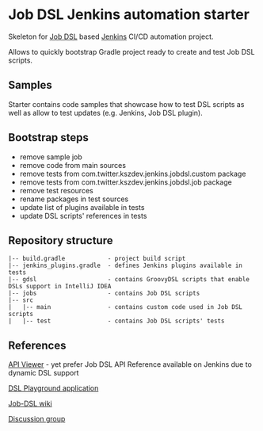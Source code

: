 # Job DSL Jenkins automation starter 

Skeleton for [Job DSL](https://github.com/jenkinsci/job-dsl-plugin) based [Jenkins](https://jenkins.io/) CI/CD automation project.

Allows to quickly bootstrap Gradle project ready to create and test Job DSL scripts.

## Samples

Starter contains code samples that showcase how to test DSL scripts as well as allow to test updates (e.g. Jenkins, Job DSL plugin).

## Bootstrap steps

* remove sample job
* remove code from main sources
* remove tests from com.twitter.kszdev.jenkins.jobdsl.custom package
* remove tests from com.twitter.kszdev.jenkins.jobdsl.job package
* remove test resources
* rename packages in test sources
* update list of plugins available in tests
* update DSL scripts' references in tests

## Repository structure

```
|-- build.gradle            - project build script
|-- jenkins_plugins.gradle  - defines Jenkins plugins available in tests
|-- gdsl                    - contains GroovyDSL scripts that enable DSLs support in IntelliJ IDEA 
|-- jobs                    - contains Job DSL scripts
|-- src
|   |-- main                - contains custom code used in Job DSL scripts
|   |-- test                - contains Job DSL scripts' tests
```

## References

[API Viewer](https://jenkinsci.github.io/job-dsl-plugin/) - yet prefer Job DSL API Reference available on Jenkins due to dynamic DSL support

[DSL Playground application](https://job-dsl.herokuapp.com/)

[Job-DSL wiki](https://github.com/jenkinsci/job-dsl-plugin/wiki)

[Discussion group](https://groups.google.com/forum/#!forum/job-dsl-plugin)
